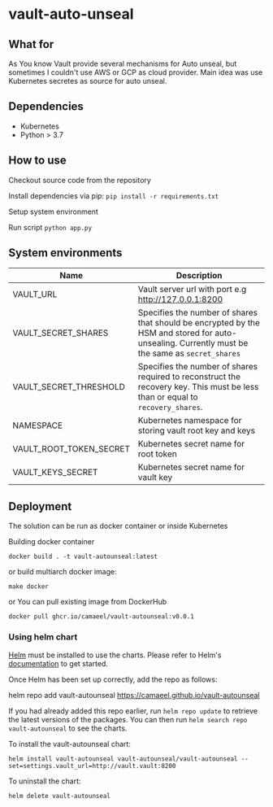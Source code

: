 # vault-auto-unseal

## What for

As You know Vault provide several mechanisms for Auto unseal,
but sometimes I couldn't use AWS or GCP as cloud provider.
Main idea was use Kubernetes secretes as source for auto unseal.

## Dependencies

- Kubernetes
- Python > 3.7

## How to use

Checkout source code from the repository

Install dependencies  via pip: `pip install -r requirements.txt`

Setup system environment

Run script `python app.py`

## System environments

| Name                    | Description                                                  |
| ----------------------- | ------------------------------------------------------------ |
| VAULT_URL               | Vault server url with port e.g http://127.0.0.1:8200         |
| VAULT_SECRET_SHARES     | Specifies the number of shares that should be encrypted by the HSM and stored for auto-unsealing. Currently must be the same as `secret_shares` |
| VAULT_SECRET_THRESHOLD  | Specifies the number of shares required to reconstruct the recovery key. This must be less than or equal to `recovery_shares`. |
| NAMESPACE               | Kubernetes namespace for storing vault root key and keys     |
| VAULT_ROOT_TOKEN_SECRET | Kubernetes secret name for root token                        |
| VAULT_KEYS_SECRET       | Kubernetes secret name for vault key                         |

## Deployment

The solution can be run as docker container or inside Kubernetes

Building docker container

```shell
docker build . -t vault-autounseal:latest

```
or build multiarch docker image:

```shell
make docker
```

or You can pull existing image from DockerHub

```shell
docker pull ghcr.io/camaeel/vault-autounseal:v0.0.1
```

### Using helm chart

[Helm](https://helm.sh) must be installed to use the charts.  Please refer to
Helm's [documentation](https://helm.sh/docs) to get started.

Once Helm has been set up correctly, add the repo as follows:

  helm repo add vault-autounseal https://camaeel.github.io/vault-autounseal

If you had already added this repo earlier, run `helm repo update` to retrieve
the latest versions of the packages.  You can then run `helm search repo
vault-autounseal` to see the charts.

To install the vault-autounseal chart:

    helm install vault-autounseal vault-autounseal/vault-autounseal --set=settings.vault_url=http://vault.vault:8200

To uninstall the chart:

    helm delete vault-autounseal
